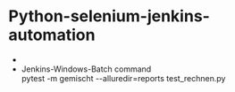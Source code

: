 # Python-selenium-jenkins-automation
- 
- Jenkins-Windows-Batch command<br>
  pytest -m gemischt --alluredir=reports test_rechnen.py 